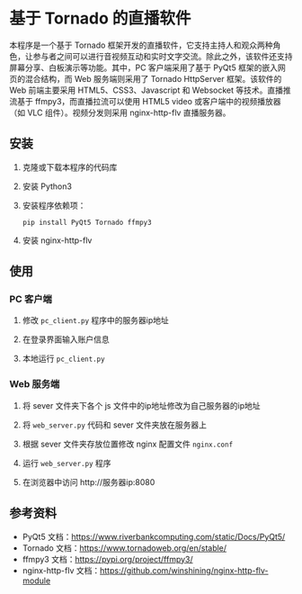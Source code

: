 # 基于 Tornado 的直播软件

本程序是一个基于 Tornado 框架开发的直播软件，它支持主持人和观众两种角色，让参与者之间可以进行音视频互动和实时文字交流。除此之外，该软件还支持屏幕分享、白板演示等功能。其中，PC 客户端采用了基于 PyQt5 框架的嵌入网页的混合结构，而 Web 服务端则采用了 Tornado HttpServer 框架。该软件的 Web 前端主要采用 HTML5、CSS3、Javascript 和 Websocket 等技术。直播推流基于 ffmpy3，而直播拉流可以使用 HTML5 video 或客户端中的视频播放器（如 VLC 组件）。视频分发则采用 nginx-http-flv 直播服务器。

## 安装

1. 克隆或下载本程序的代码库

2. 安装 Python3

3. 安装程序依赖项：

    ```
    pip install PyQt5 Tornado ffmpy3
    ```

4. 安装 nginx-http-flv

## 使用

### PC 客户端

1. 修改 `pc_client.py` 程序中的服务器ip地址

2. 在登录界面输入账户信息

3. 本地运行 `pc_client.py` 

### Web 服务端

1. 将 sever 文件夹下各个 js 文件中的ip地址修改为自己服务器的ip地址

2. 将 `web_server.py` 代码和 sever 文件夹放在服务器上

3. 根据 sever 文件夹存放位置修改 nginx 配置文件 `nginx.conf`

4. 运行 `web_server.py` 程序

5. 在浏览器中访问 http://服务器ip:8080

## 参考资料

- PyQt5 文档：https://www.riverbankcomputing.com/static/Docs/PyQt5/
- Tornado 文档：https://www.tornadoweb.org/en/stable/
- ffmpy3 文档：https://pypi.org/project/ffmpy3/
- nginx-http-flv 文档：https://github.com/winshining/nginx-http-flv-module